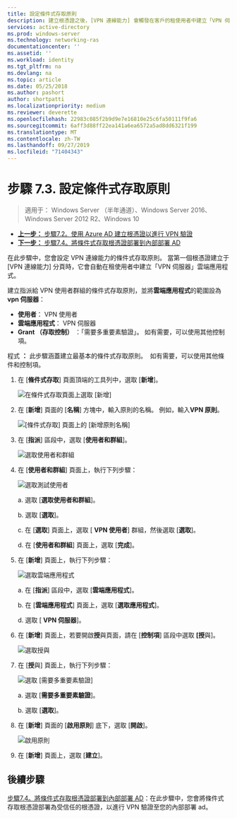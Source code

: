 ```yaml
---
title: 設定條件式存取原則
description: 建立根憑證之後，[VPN 連線能力] 會觸發在客戶的租使用者中建立「VPN 伺服器」雲端應用程式。
services: active-directory
ms.prod: windows-server
ms.technology: networking-ras
documentationcenter: ''
ms.assetid: ''
ms.workload: identity
ms.tgt_pltfrm: na
ms.devlang: na
ms.topic: article
ms.date: 05/25/2018
ms.author: pashort
author: shortpatti
ms.localizationpriority: medium
ms.reviewer: deverette
ms.openlocfilehash: 22983c085f2b9d9e7e16810e25c6fa50111f9fa6
ms.sourcegitcommit: 6aff3d88ff22ea141a6ea6572a5ad8dd6321f199
ms.translationtype: MT
ms.contentlocale: zh-TW
ms.lasthandoff: 09/27/2019
ms.locfileid: "71404343"
---
```

# <a name="step-73-configure-the-conditional-access-policy"></a>步驟 7.3. 設定條件式存取原則

>適用于： Windows Server （半年通道）、Windows Server 2016、Windows Server 2012 R2、Windows 10

- [**上一步：** 步驟7.2。使用 Azure AD 建立根憑證以進行 VPN 驗證](vpn-create-root-cert-for-vpn-auth-azure-ad.md)
- [**下一步：** 步驟7.4。將條件式存取根憑證部署到內部部署 AD](vpn-deploy-cond-access-root-cert-to-on-premise-ad.md)

在此步驟中，您會設定 VPN 連線能力的條件式存取原則。 當第一個根憑證建立于 [VPN 連線能力] 分頁時，它會自動在租使用者中建立「VPN 伺服器」雲端應用程式。

建立指派給 VPN 使用者群組的條件式存取原則，並將**雲端應用程式**的範圍設為**vpn 伺服器**：

- **使用者**： VPN 使用者
- **雲端應用程式**： VPN 伺服器
- **Grant （存取控制）** ：「需要多重要素驗證」。 如有需要，可以使用其他控制項。

程式 **：** 此步驟涵蓋建立最基本的條件式存取原則。  如有需要，可以使用其他條件和控制項。


1. 在 [**條件式存取**] 頁面頂端的工具列中，選取 [**新增**]。

    ![在條件式存取頁面上選取 [新增]](../../media/Always-On-Vpn/07.png)

2. 在 [**新增**] 頁面的 [**名稱**] 方塊中，輸入原則的名稱。 例如，輸入**VPN 原則**。

    ![[條件式存取] 頁面上的 [新增原則名稱]](../../media/Always-On-Vpn/08.png)

3. 在 [**指派**] 區段中，選取 [**使用者和群組**]。

    ![選取使用者和群組](../../media/Always-On-Vpn/09.png)

4. 在 [**使用者和群組**] 頁面上，執行下列步驟：

    ![選取測試使用者](../../media/Always-On-Vpn/10.png)

    a. 選取 [**選取使用者和群組**]。

    b. 選取 [**選取**]。

    c. 在 [**選取**] 頁面上，選取 [ **VPN 使用者**] 群組，然後選取 [**選取**]。

    d. 在 [**使用者和群組**] 頁面上，選取 [**完成**]。

5. 在 [**新增**] 頁面上，執行下列步驟：

    ![選取雲端應用程式](../../media/Always-On-Vpn/11.png)

    a. 在 [**指派**] 區段中，選取 [**雲端應用程式**]。

    b. 在 [**雲端應用程式**] 頁面上，選取 [**選取應用程式**]。

    d. 選取 [ **VPN 伺服器**]。

6.  在 [**新增**] 頁面上，若要開啟**授**與頁面，請在 [**控制項**] 區段中選取 **[授**與]。

    ![選取授與](../../media/Always-On-Vpn/13.png)

7.  在 [**授**與] 頁面上，執行下列步驟：

    ![選取 [需要多重要素驗證]](../../media/Always-On-Vpn/14.png)

    a. 選取 [**需要多重要素驗證**]。

    b. 選取 [**選取**]。

8.  在 [**新增**] 頁面的 [**啟用原則**] 底下，選取 [**開啟**]。

    ![啟用原則](../../media/Always-On-Vpn/15.png)

9.  在 [**新增**] 頁面上，選取 [**建立**]。


## <a name="next-steps"></a>後續步驟
[步驟7.4。將條件式存取根憑證部署到內部部署 AD](vpn-deploy-cond-access-root-cert-to-on-premise-ad.md)：在此步驟中，您會將條件式存取根憑證部署為受信任的根憑證，以進行 VPN 驗證至您的內部部署 ad。
